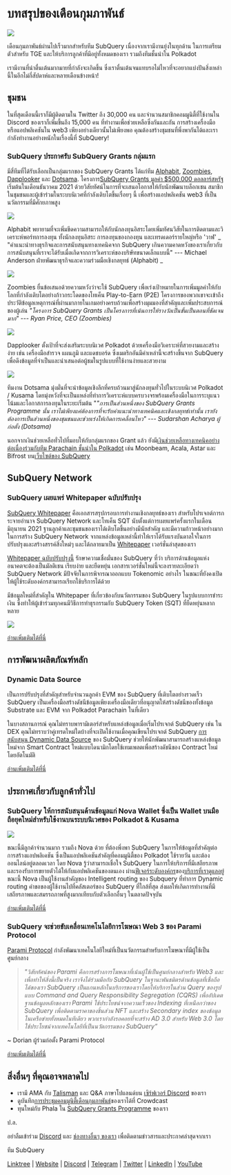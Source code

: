 # บทสรุปของเดือนกุมภาพันธ์

![](https://miro.medium.com/max/1400/1*T3DLiAKSIy-AjRia_JJjow.png)

เดือนกุมภาพันธ์ผ่านไปเร็วมากสำหรับทีม SubQuery เนื่องจากเรามีงานยุ่งในทุกด้าน ในการเตรียมตัวสำหรับ TGE และให้บริการลูกค้าที่มีอยู่ทั้งหมดของเรา รวมถึงทีมชั้นนำใน Polkadot

เรามีงานที่น่าตื่นเต้นมากมายที่กำลังจะเกิดขึ้น ซึ่งเราตื่นเต้นจนแทบรอไม่ไหวที่จะอยากแบ่งปันสิ่งเหล่านี้ในอีกไม่กี่สัปดาห์และหลายเดือนข้างหน้า!

## ชุมชน

ในที่สุดเดือนนี้เราก็มีผู้ติดตามใน Twitter ถึง 30,000 คน และจำนวนสมาชิกคอมมูนิตี้ที่ใช้งานใน Discord ของเราก็เพิ่มขึ้นถึง 15,000 คน ที่ทำงานเพื่อช่วยเหลือซึ่งกันและกัน การสร้างเครื่องมือหรือแอปพลิเคชันใน web3 เพียงอย่างเดียวนั้นไม่เพียงพอ คุณต้องสร้างชุมชนที่พึ่งพากันได้และเรากำลังทำงานอย่างหนักในเรื่องนี้ที่ SubQuery!

### SubQuery ประกาศรับ SubQuery Grants กลุ่มแรก

มีสี่ทีมที่ได้รับเลือกเป็นกลุ่มแรกของ SubQuery Grants ได้แก่ทีม [Alphabit](https://www.polkadata.xyz/), [Zoombies](https://zoombies.world/), [Dapplooker](https://dapplooker.com/) และ [Dotsama](http://dotsama.ai/). โครงการ[SubQuery Grants มูลค่า $500,000 ดอลลาร์สหรัฐ](https://subquery.network/grants) เริ่มต้นในเดือนธันวาคม 2021 ด้วยวิสัยทัศน์ในการที่จะเสนอโอกาสให้กับนักพัฒนาบล็อกเชน สมาชิกในชุมชนและผู้เข้าร่วมในระบบนิเวศที่กำลังเติบโตขึ้นเรื่อยๆ นี้ เพื่อสร้างแอปพลิเคชัน web3 ที่เป็นนวัตกรรมที่มีศักยภาพสูง

![](https://miro.medium.com/max/1400/1*tBnWK4svpGbGuP3mCXyGDg.png)

Alphabit พยายามที่จะเพิ่มขีดความสามารถให้กับนักลงทุนอิสระโดยเพิ่มทัศนวิสัยในการติดตามและวิเคราะห์พอร์ทการลงทุน ทั้งนักลงทุนอิสระ การลงทุนของกองทุน และเทรดเดอร์รายใหญ่หรือ 'วาฬ' _ "คำแนะนำทางธุรกิจและการสนับสนุนทางเทคนิคจาก SubQuery เกินความคาดหวังของเราเกี่ยวกับการสนับสนุนที่เราจะได้รับเมื่อเกิดจากการวิเคราะห์ของบริษัทขนาดเล็กแบบนี้" --- Michael Anderson ฝ่ายพัฒนาธุรกิจและความร่วมมือเชิงกลยุทธ์ (Alphabit) _

![](https://miro.medium.com/max/1400/1*TpHBDhA7WqNGTOxz9LpifQ.png)

Zoombies ยื่นข้อเสนอด้วยความหวังว่าจะใช้ SubQuery เพื่อเร่งเป้าหมายในการเพิ่มมูลค่าให้กับโลกที่กำลังเติบโตอย่างก้าวกระโดดของโทเค็น Play-to-Earn (P2E) โครงการของพวกเขาจะเข้าถึงประวัติข้อมูลเหตุการณ์ที่ผ่านมาภายในเกมอย่างครบถ้วนเพื่อสร้างมุมมองที่สำคัญและเพิ่มประสบการณ์ของผู้เล่น _"โครงการ SubQuery Grants เป็นโครงการที่เน้นการให้รางวัลเป็นขั้นเป็นตอนที่ชัดเจนมาก" --- Ryan Price, CEO (Zoombies)_

![](https://miro.medium.com/max/1400/1*4rPD0g-pC3MOU5M5vAtS4w.png)

Dapplooker ตั้งเป้าที่จะส่งเสริมระบบนิเวศ Polkadot ด้วยเครื่องมือวิเคราะห์ที่สวยงามและสร้างง่าย เช่น เครื่องมือสำรวจ แผนภูมิ และแดชบอร์ด ซึ่งเมตริกอันมีค่าเหล่านี้จะสร้างขึ้นจาก SubQuery เพื่อดึงข้อมูลที่จำเป็นและนำเสนอต่อผู้ชมในรูปแบบที่ใช้งานง่ายและสวยงาม

![](https://miro.medium.com/max/1400/1*kC8QYVvlUZwUfgXTBFQbgg.png)

ทีมงาน Dotsama มุ่งมั่นที่จะนำข้อมูลเชิงลึกที่ครบถ้วนมาสู่นักลงทุนทั่วไปในระบบนิเวศ Polkadot / Kusama โดยมุ่งหวังที่จะเป็นแหล่งที่ทำการวิเคราะห์แบบครบวงจรพร้อมเครื่องมือในการระบุแนวโน้มและโอกาสการลงทุนในระยะเริ่มต้น "_"การเป็นส่วนหนึ่งของ SubQuery Grants Programme นั้น เราไม่เพียงแค่ต้องการที่จะรับคำแนะนำทางเทคนิคและเชิงกลยุทธ์เท่านั้น เรายังต้องการเป็นส่วนหนึ่งของชุมชนและช่วยเร่งให้เกิดการเคลื่อนไหว" --- Sudarshan Acharya ผู้ก่อตั้ง (Dotsama)_

นอกจากเงินช่วยเหลือทั่วไปที่มอบให้กับกลุ่มแรกของ Grant แล้ว ยังมี[เงินช่วยเหลือทางเทคนิคอย่างต่อเนื่องร่วมกับทีม Parachain ชั้นนำใน Polkadot](../blogs/20220127-grants-bounties.md) เช่น Moonbeam, Acala, Astar และ Bifrost บน[เว็บไซต์ของ SubQuery](https://subquery.network/grants)

## SubQuery Network

### SubQuery เผยแพร่ Whitepaper ฉบับปรับปรุง

[SubQuery Whitepaper](https://static.subquery.network/whitepaper.pdf) คือเอกสารสรุปกรอบการทำงานเชิงกลยุทธ์ของเรา สำหรับโปรเจกต์การกระจายอำนาจ SubQuery Network และโทเค็น SQT นับตั้งแต่การเผยแพร่ครั้งแรกในเดือนมิถุนายน 2021 ฐานลูกค้าและชุมชนของเราได้เติบโตขึ้นอย่างมีนัยสำคัญ และมีความก้าวหน้าอย่างมากในการสร้าง SubQuery Network จากแหล่งข้อมูลเหล่านี้ทำให้เราได้รับแรงบันดาลใจในการปรับปรุงและสร้างสรรค์สิ่งใหม่ๆ และได้กลายมาเป็น [Whitepaper](https://static.subquery.network/whitepaper.pdf) เวอร์ชั่นล่าสุดของเรา

[Whitepaper ฉบับปรับปรุงนี้](https://static.subquery.network/whitepaper.pdf) รักษาความเชื่อมั่นของ SubQuery ที่ว่า บริการด้านข้อมูลแห่งอนาคตจะต้องเป็นมัลติเชน เรียบง่าย และยืดหยุ่น เอกสารเวอร์ชั่นใหม่นี้จะลงรายละเอียดว่า SubQuery Network มีปัจจัยในการพิจารณาออกแบบ Tokenomic อย่างไร ในขณะที่ยังคงเปิดให้ผู้ใช้ระดับองค์กรสามารถเรียกใช้บริการได้ด้วย

มีข้อมูลใหม่ที่สำคัญใน Whitepaper ที่เกี่ยวข้องกับนวัตกรรมของ SubQuery ในรูปแบบการชำระเงิน ซึ่งทำให้ผู้เข้าร่วมทุกคนมีวิธีการทำธุรกรรมกับ SubQuery Token (SQT) ที่ยืดหยุ่นหลากหลาย

![](https://miro.medium.com/max/1400/1*EhLefs3-lb47y2LC4Z6jWA.png)

[อ่านเพิ่มเติมได้ที่นี่](../blogs/20220216-whitepaper-update.md)

## การพัฒนาผลิตภัณฑ์หลัก

### Dynamic Data Source

เป็นการปรับปรุงที่สำคัญสำหรับจำนวนลูกค้า EVM ของ SubQuery ที่เติบโตอย่างรวดเร็ว SubQuery เป็นเครื่องมือสร้างดัชนีข้อมูลเพียงเครื่องมือเดียวที่อนุญาตให้สร้างดัชนีของทั้งข้อมูล Substrate และ EVM จาก Polkadot Parachain ในที่เดียว

ในบางสถานการณ์ คุณไม่ทราบพารามิเตอร์สำหรับแหล่งข้อมูลเมื่อเริ่มโปรเจกต์ SubQuery เช่น ใน DEX คุณไม่ทราบว่าคู่เทรดใหม่ใดบ้างที่จะเปิดใช้งานเมื่อคุณเขียนโปรเจกต์ SubQuery [การสนับสนุน Dynamic Data Source](https://university.subquery.network/build/dynamicdatasources.html) ของ SubQuery ช่วยให้นักพัฒนาสามารถสร้างแหล่งข้อมูลใหม่จาก Smart Contract ใหม่แบบไดนามิกโดยใช้เทมเพลตเพื่อสร้างดัชนีของ Contract ใหม่โดยอัตโนมัติ

[อ่านเพิ่มเติมได้ที่นี่](https://university.subquery.network/build/dynamicdatasources.html)

## ประกาศเกี่ยวกับลูกค้าทั่วไป

### SubQuery ให้การสนับสนุนด้านข้อมูลแก่ Nova Wallet ซึ่งเป็น Wallet บนมือถือยุคใหม่สำหรับใช้งานบนระบบนิเวศของ Polkadot & Kusama

![](https://miro.medium.com/max/1400/1*NkYmEpYLpZYFRkANrvpwPw.png)

ขณะนี้มีลูกค้าจำนวนมาก รวมถึง Nova ด้วย ที่ต้องพึ่งพา SubQuery ในการให้ข้อมูลที่สำคัญต่อการสร้างแอปพลิเคชัน ซึ่งเป็นแอปพลิเคชันสำคัญที่คอมมูนิตี้ของ Polkadot ใช้รายวัน และต้องออนไลน์อยู่ตลอดเวลา โดย Nova รู้ว่าสามารถเชื่อใจ SubQuery ในการให้บริการที่มีเสถียรภาพและรองรับการขยายตัวได้ให้กับแอปพลิเคชันของตนเอง ผ่าน[ฟีเจอร์ระดับองค์กร](https://blog.subquery.network/blogs/20211228-enterprise-hosted.html)ของ[บริการที่เราดูแลอยู่](https://project.subquery.network/) ขณะนี้ Nova เป็นผู้ใช้งานสำคัญของ Intelligent routing ของ Subquery ที่ทำการ Dynamic routing คำขอของผู้ใช้งานไปที่คลัสเตอร์ของ SubQuery ที่ใกล้ที่สุด ส่งผลให้เกิดการทำงานที่มีเสถียรภาพและสมรรถภาพที่สูงมากเทียบกับตัวเลือกอื่นๆ ในตลาดปัจจุบัน

[อ่านเพิ่มเติมได้ที่นี่](../customer_announcements/20220210-nova-wallet.md)

### SubQuery จะช่วยขับเคลื่อนเทคโนโลยีการโฆษณา Web 3 ของ Parami Protocol

[Parami Protocol](https://parami.io/) กำลังพัฒนาเทคโนโลยีใหม่ที่เป็นนวัตกรรมสำหรับการโฆษณาที่มีผู้ใช้เป็นศูนย์กลาง

> _"วิสัยทัศน์ของ Parami คือการสร้างการโฆษณาที่เน้นผู้ใช้เป็นศูนย์กลางสำหรับ Web3 และเพื่อทำให้สิ่งนี้เป็นจริง เราจึงได้ร่วมมือกับ SubQuery ในฐานะพันธมิตรด้านข้อมูลที่เชื่อถือได้ของเรา SubQuery เป็นแกนหลักในบริการของเราโดยให้บริการในส่วน Query ของรูปแบบ Command and Query Responsibility Segregation (CQRS) เพื่ออัปเดตฐานข้อมูลหลักของเรา Parami ใช้ประโยชน์จากความเร็วของ Indexing ที่เหนือกว่าของ SubQuery เพื่อติดตามราคาของชิ้นส่วน NFT และสร้าง Secondary index ของข้อมูลในเครือข่ายทั้งหมดในทีเดียว พวกเรากำลังรอคอยที่จะสร้าง AD 3.0 สำหรับ Web 3.0 โดยใช้ประโยชน์จากเทคโนโลยีที่เป็นนวัตกรรมของ SubQuery”_

~ Dorian ผู้ร่วมก่อตั้ง Parami Protocol

[อ่านเพิ่มเติมได้ที่นี่](../customer_announcements/20220222-parami.md)

## สิ่งอื่นๆ ที่คุณอาจพลาดไป

- เรามี AMA กับ [Talisman](https://talisman.xyz/) และ Q&A ภาษาโปแลนด์บน [เซิร์ฟเวอร์ Discord](https://discord.com/channels/796198414798028831/796198414798028834) ของเรา
- ดูบันทึก[การประชุมคอมมูนิตี้เดือนกุมภาพันธ์](https://www.crowdcast.io/e/subquery-sessions-february)ของเราได้ที่ Crowdcast
- ทุนใหม่กับ Phala ใน [SubQuery Grants Programme](https://subquery.network/grants) ของเรา

ป.ล.

อย่าลืมเข้าร่วม [Discord](https://discord.com/invite/subquery) และ [ช่องทางอื่นๆ ของเรา](https://linktr.ee/subquerynetwork) เพื่อติดตามข่าวสารและประกาศล่าสุดจากเรา

ทีม SubQuery

[Linktree](https://linktr.ee/subquerynetwork) | [Website](https://subquery.network/) | [Discord](https://discord.com/invite/78zg8aBSMG) | [Telegram](https://t.me/subquerynetwork) | [Twitter](https://twitter.com/subquerynetwork) | [LinkedIn](https://www.linkedin.com/company/subquery) | [YouTube](https://www.youtube.com/channel/UCi1a6NUUjegcLHDFLr7CqLw)
